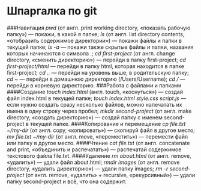 # Шпаргалка по git

###Навигация
*pwd* (от англ. print working directory, «показать рабочую папку») — покажи, в какой я папке;
*ls* (от англ. list directory contents, «отобразить содержимое директории») — покажи файлы и папки в текущей папке;
*ls -a* — покажи также скрытые файлы и папки, названия которых начинаются с символа .;
*cd first-project* (от англ. change directory, «сменить директорию») — перейди в папку first-project;
*cd first-project/html* — перейди в папку html, которая находится в папке first-project;
*cd ..* — перейди на уровень выше, в родительскую папку;
*cd ~* — перейди в домашнюю директорию (/Users/Username);
*cd /* — перейди в корневую директорию.
###Работа с файлами и папками
####Создание
*touch index.html* (англ. touch, «коснуться») — создай файл index.html в текущей папке;
*touch index.html style.css script.js* — если нужно создать сразу несколько файлов, можно напечатать их имена в одну строку через пробел;
*mkdir second-project* (от англ. make directory, «создать директорию») — создай папку с именем second-project в текущей папке.
####Копирование и перемещение
*cp file.txt ~/my-dir* (от англ. copy, «копировать») — скопируй файл в другое место;
*mv file.txt ~/my-dir* (от англ. move, «переместить») — перемести файл или папку в другое место.
####Чтение
*cat file.txt* (от англ. concatenate and print, «объединить и распечатать») — распечатай содержимое текстового файла file.txt.
####Удаление
*rm about.html* (от англ. remove, «удалить») — удали файл about.html;
*rmdir images* (от англ. remove directory, «удалить директорию») — удали папку images;
*rm -r second-project* (от англ. remove, «удалить» + recursive, «рекурсивный») — удали папку second-project и всё, что она содержит.